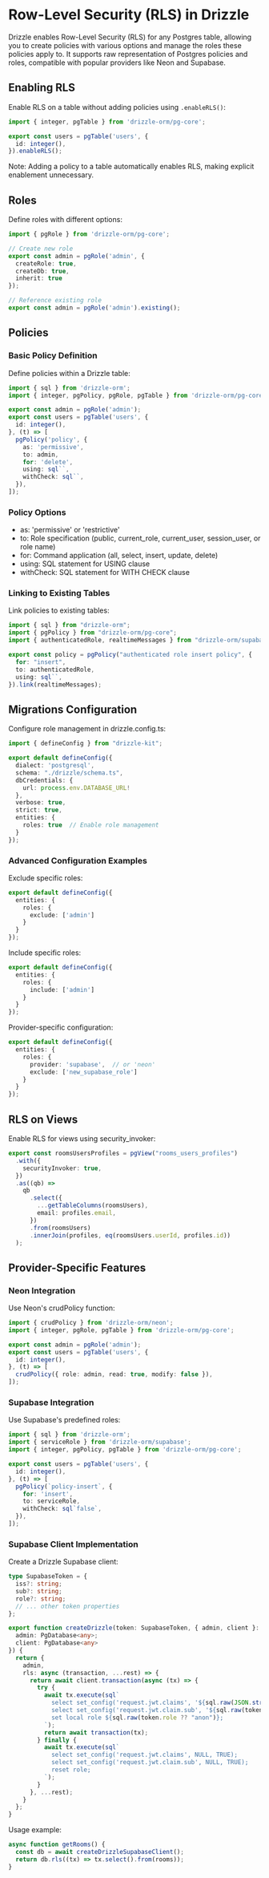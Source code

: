 # Row-Level Security (RLS) in Drizzle

Drizzle enables Row-Level Security (RLS) for any Postgres table, allowing you to create policies with various options and manage the roles these policies apply to. It supports raw representation of Postgres policies and roles, compatible with popular providers like Neon and Supabase.

## Enabling RLS

Enable RLS on a table without adding policies using `.enableRLS()`:

```typescript
import { integer, pgTable } from 'drizzle-orm/pg-core';

export const users = pgTable('users', {
  id: integer(),
}).enableRLS();
```

Note: Adding a policy to a table automatically enables RLS, making explicit enablement unnecessary.

## Roles

Define roles with different options:

```typescript
import { pgRole } from 'drizzle-orm/pg-core';

// Create new role
export const admin = pgRole('admin', { 
  createRole: true, 
  createDb: true, 
  inherit: true 
});

// Reference existing role
export const admin = pgRole('admin').existing();
```

## Policies

### Basic Policy Definition

Define policies within a Drizzle table:

```typescript
import { sql } from 'drizzle-orm';
import { integer, pgPolicy, pgRole, pgTable } from 'drizzle-orm/pg-core';

export const admin = pgRole('admin');
export const users = pgTable('users', {
  id: integer(),
}, (t) => [
  pgPolicy('policy', {
    as: 'permissive',
    to: admin,
    for: 'delete',
    using: sql``,
    withCheck: sql``,
  }),
]);
```

### Policy Options

* as: 'permissive' or 'restrictive'
* to: Role specification (public, current_role, current_user, session_user, or role name)
* for: Command application (all, select, insert, update, delete)
* using: SQL statement for USING clause
* withCheck: SQL statement for WITH CHECK clause

### Linking to Existing Tables

Link policies to existing tables:

```typescript
import { sql } from "drizzle-orm";
import { pgPolicy } from "drizzle-orm/pg-core";
import { authenticatedRole, realtimeMessages } from "drizzle-orm/supabase";

export const policy = pgPolicy("authenticated role insert policy", {
  for: "insert",
  to: authenticatedRole,
  using: sql``,
}).link(realtimeMessages);
```

## Migrations Configuration

Configure role management in drizzle.config.ts:

```typescript
import { defineConfig } from "drizzle-kit";

export default defineConfig({
  dialect: 'postgresql',
  schema: "./drizzle/schema.ts",
  dbCredentials: {
    url: process.env.DATABASE_URL!
  },
  verbose: true,
  strict: true,
  entities: {
    roles: true  // Enable role management
  }
});
```

### Advanced Configuration Examples

Exclude specific roles:
```typescript
export default defineConfig({
  entities: {
    roles: {
      exclude: ['admin']
    }
  }
});
```

Include specific roles:
```typescript
export default defineConfig({
  entities: {
    roles: {
      include: ['admin']
    }
  }
});
```

Provider-specific configuration:
```typescript
export default defineConfig({
  entities: {
    roles: {
      provider: 'supabase',  // or 'neon'
      exclude: ['new_supabase_role']
    }
  }
});
```

## RLS on Views

Enable RLS for views using security_invoker:

```typescript
export const roomsUsersProfiles = pgView("rooms_users_profiles")
  .with({
    securityInvoker: true,
  })
  .as((qb) =>
    qb
      .select({
        ...getTableColumns(roomsUsers),
        email: profiles.email,
      })
      .from(roomsUsers)
      .innerJoin(profiles, eq(roomsUsers.userId, profiles.id))
  );
```

## Provider-Specific Features

### Neon Integration

Use Neon's crudPolicy function:

```typescript
import { crudPolicy } from 'drizzle-orm/neon';
import { integer, pgRole, pgTable } from 'drizzle-orm/pg-core';

export const admin = pgRole('admin');
export const users = pgTable('users', {
  id: integer(),
}, (t) => [
  crudPolicy({ role: admin, read: true, modify: false }),
]);
```

### Supabase Integration

Use Supabase's predefined roles:

```typescript
import { sql } from 'drizzle-orm';
import { serviceRole } from 'drizzle-orm/supabase';
import { integer, pgPolicy, pgTable } from 'drizzle-orm/pg-core';

export const users = pgTable('users', {
  id: integer(),
}, (t) => [
  pgPolicy(`policy-insert`, {
    for: 'insert',
    to: serviceRole,
    withCheck: sql`false`,
  }),
]);
```

### Supabase Client Implementation

Create a Drizzle Supabase client:

```typescript
type SupabaseToken = {
  iss?: string;
  sub?: string;
  role?: string;
  // ... other token properties
};

export function createDrizzle(token: SupabaseToken, { admin, client }: { 
  admin: PgDatabase<any>; 
  client: PgDatabase<any> 
}) {
  return {
    admin,
    rls: async (transaction, ...rest) => {
      return await client.transaction(async (tx) => {
        try {
          await tx.execute(sql`
            select set_config('request.jwt.claims', '${sql.raw(JSON.stringify(token))}', TRUE);
            select set_config('request.jwt.claim.sub', '${sql.raw(token.sub ?? "")}', TRUE);												
            set local role ${sql.raw(token.role ?? "anon")};
          `);
          return await transaction(tx);
        } finally {
          await tx.execute(sql`
            select set_config('request.jwt.claims', NULL, TRUE);
            select set_config('request.jwt.claim.sub', NULL, TRUE);
            reset role;
          `);
        }
      }, ...rest);
    }
  };
}
```

Usage example:

```typescript
async function getRooms() {
  const db = await createDrizzleSupabaseClient();
  return db.rls((tx) => tx.select().from(rooms));
}
```